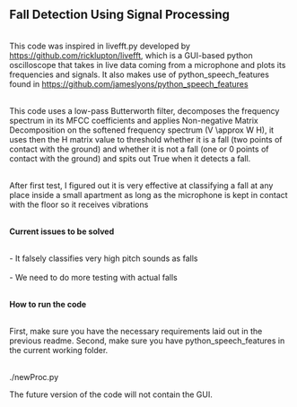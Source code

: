 ## Fall Detection Using Signal Processing 

<br> This code was inspired in livefft.py developed by https://github.com/ricklupton/livefft, which is a GUI-based python oscilloscope that takes in live data coming from a microphone and plots its frequencies and signals.  It also makes use of python_speech_features found in https://github.com/jameslyons/python_speech_features </br>

<br>This code uses a low-pass Butterworth filter, decomposes the frequency spectrum in its MFCC coefficients and applies Non-negative Matrix Decomposition on the softened frequency spectrum (V \approx W H), it uses then the H matrix value to threshold whether it is a fall (two points of contact with the ground) and whether it is not a fall (one or 0 points of contact with the ground) and spits out True when it detects a fall.</br> 

<br> After first test, I figured out it is very effective at classifying a fall at any place inside a small apartment as long as the microphone is kept in contact with the floor so it receives vibrations </br>

<br> **Current issues to be solved** </br>

<br> - It falsely classifies very high pitch sounds as falls </br>
<br> - We need to do more testing with actual falls </br>

<br> **How to run the code** </br>

<br> First, make sure you have the necessary requirements laid out in the previous readme. Second, make sure you have python_speech_features in the current working folder. </br>

<br> ./newProc.py </br>

The future version of the code will not contain the GUI. 
